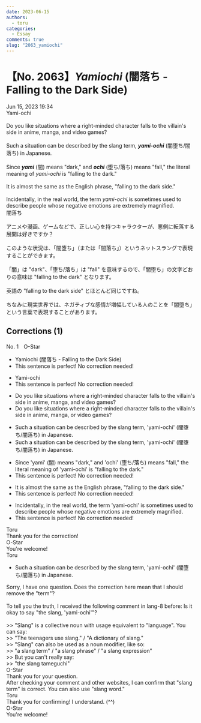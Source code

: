 ```yaml
---
date: 2023-06-15
authors:
  - toru
categories:
  - Essay
comments: true
slug: "2063_yamiochi"
---
```


# 【No. 2063】<strong><em>Yamiochi</em></strong> (闇落ち - Falling to the Dark Side)
<div class="date">Jun 15, 2023 19:34</div>
<div id="post"><div id="body_show_ori">
Yami-ochi<br/><br/>Do you like situations where a right-minded character falls to the villain's side in anime, manga, and video games?<br/><br/>Such a situation can be described by the slang term, <strong><em>yami-ochi</em></strong> (闇堕ち/闇落ち) in Japanese.<br/><br/>Since <strong><em>yami</em></strong> (闇) means "dark," and <strong><em>ochi</em></strong> (堕ち/落ち) means "fall," the literal meaning of <em>yami-ochi</em> is "falling to the dark."<br/><br/>It is almost the same as the English phrase, "falling to the dark side."<br/><br/>Incidentally, in the real world, the term <em>yami-ochi</em> is sometimes used to describe people whose negative emotions are extremely magnified.
</div></div>

<!-- more -->

<div id="post_ja"><div id="body_show_mo">
闇落ち<br/><br/>アニメや漫画、ゲームなどで、正しい心を持つキャラクターが、悪側に転落する展開は好きですか？<br/><br/>このような状況は、「闇堕ち」（または「闇落ち」）というネットスラングで表現することができます。<br/><br/>「闇」は "dark"、「堕ち/落ち」は "fall" を意味するので、「闇堕ち」の文字どおりの意味は "falling to the dark" となります。<br/><br/>英語の "falling to the dark side" とほとんど同じですね。<br/><br/>ちなみに現実世界では、ネガティブな感情が増幅している人のことを「闇堕ち」という言葉で表現することがあります。
</div></div>

## Corrections (1)
<div id="block"><div class="first_name"> No. 1　<span class="just_name">O-Star</span></div><div id="block2">
<ul class="correction_field">
<li class="incorrect">Yamiochi (闇落ち - Falling to the Dark Side)</li>
<li class="corrected perfect">This sentence is perfect! No correction needed!</li>
</ul>
<ul class="correction_field">
<li class="incorrect">Yami-ochi</li>
<li class="corrected perfect">This sentence is perfect! No correction needed!</li>
</ul>
<ul class="correction_field">
<li class="incorrect">Do you like situations where a right-minded character falls to the villain's side in anime, manga, and video games?</li>
<li class="corrected correct">
Do you like situations where a right-minded character falls to the villain's side in anime, manga,<span class="f_bold"> or </span>video games?
</li>
</ul>
<ul class="correction_field">
<li class="incorrect">Such a situation can be described by the slang term, 'yami-ochi' (闇堕ち/闇落ち) in Japanese.</li>
<li class="corrected correct">
Such a situation can be described by the slang<span class="f_gray"> term</span>, 'yami-ochi' (闇堕ち/闇落ち) in Japanese.
</li>
</ul>
<ul class="correction_field">
<li class="incorrect">Since 'yami' (闇) means "dark," and 'ochi' (堕ち/落ち) means "fall," the literal meaning of 'yami-ochi' is "falling to the dark."</li>
<li class="corrected perfect">This sentence is perfect! No correction needed!</li>
</ul>
<ul class="correction_field">
<li class="incorrect">It is almost the same as the English phrase, "falling to the dark side."</li>
<li class="corrected perfect">This sentence is perfect! No correction needed!</li>
</ul>
<ul class="correction_field">
<li class="incorrect">Incidentally, in the real world, the term 'yami-ochi' is sometimes used to describe people whose negative emotions are extremely magnified.</li>
<li class="corrected perfect">This sentence is perfect! No correction needed!</li>
</ul>
</div><div class="name"><span class="just_name">Toru</span><br>
Thank you for the correction!
</div>
<div class="name"><span class="just_name">O-Star</span><br>
You're welcome!
</div>
<div class="name"><span class="just_name">Toru</span><br><div class="quote_field"><ul class="correction_field">
<li class="corrected correct">
Such a situation can be described by the slang<span class="f_gray"> term</span>, 'yami-ochi' (闇堕ち/闇落ち) in Japanese.
</li>
</ul></div>
Sorry, I have one question. Does the correction here mean that I should remove the "term"?<br/><br/>To tell you the truth, I received the following comment in lang-8 before: Is it okay to say "the slang, 'yami-ochi'"?<br/><br/>&gt;&gt; "Slang" is a collective noun with usage equivalent to "language". You can say:<br/>&gt;&gt; "The teenagers use slang." / "A dictionary of slang."<br/>&gt;&gt; "Slang" can also be used as a noun modifier, like so:<br/>&gt;&gt; "a slang term" / "a slang phrase" / "a slang expression"<br/>&gt;&gt; But you can't really say:<br/>&gt;&gt; "the slang tameguchi"
</div>
<div class="name"><span class="just_name">O-Star</span><br>
Thank you for your question.<br/>After checking your comment and other websites, I can confirm that "slang term" is correct. You can also use "slang word."
</div>
<div class="name"><span class="just_name">Toru</span><br>
Thank you for confirming! I understand. (^^)
</div>
<div class="name"><span class="just_name">O-Star</span><br>
You're welcome!
</div>
</div>
